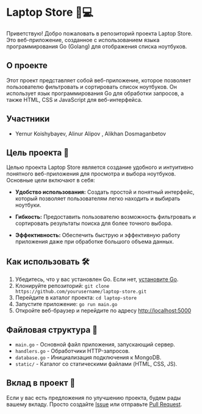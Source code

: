 # Laptop Store 🛒💻

Приветствую! Добро пожаловать в репозиторий проекта Laptop Store. Это веб-приложение, созданное с использованием языка программирования Go (Golang) для отображения списка ноутбуков.

## О проекте

Этот проект представляет собой веб-приложение, которое позволяет пользователю фильтровать и сортировать список ноутбуков. Он использует язык программирования Go для обработки запросов, а также HTML, CSS и JavaScript для веб-интерфейса.

## Участники

- Yernur Koishybayev, Alinur Alipov , Alikhan Dosmaganbetov

## Цель проекта 🚀

Целью проекта Laptop Store является создание удобного и интуитивно понятного веб-приложения для просмотра и выбора ноутбуков. Основные цели включают в себя:

- **Удобство использования:** Создать простой и понятный интерфейс, который позволяет пользователям легко находить и выбирать ноутбуки.
  
- **Гибкость:** Предоставить пользователю возможность фильтровать и сортировать результаты поиска для более точного выбора.

- **Эффективность:** Обеспечить быструю и эффективную работу приложения даже при обработке большого объема данных.

## Как использовать 🛠️

1. Убедитесь, что у вас установлен Go. Если нет, [установите Go](https://golang.org/doc/install).
2. Клонируйте репозиторий: `git clone https://github.com/yourusername/laptop-store.git`
3. Перейдите в каталог проекта: `cd laptop-store`
4. Запустите приложение: `go run main.go`
5. Откройте веб-браузер и перейдите по адресу [http://localhost:5000](http://localhost:5000)

## Файловая структура 📂

- `main.go` - Основной файл приложения, запускающий сервер.
- `handlers.go` - Обработчики HTTP-запросов.
- `database.go` - Инициализация подключения к MongoDB.
- `static/` - Каталог со статическими файлами (HTML, CSS, JS).

## Вклад в проект 🤝

Если у вас есть предложения по улучшению проекта, будем рады вашему вкладу. Просто создайте [Issue](https://github.com/yourusername/laptop-store/issues) или отправьте [Pull Request](https://github.com/yourusername/laptop-store/pulls).

